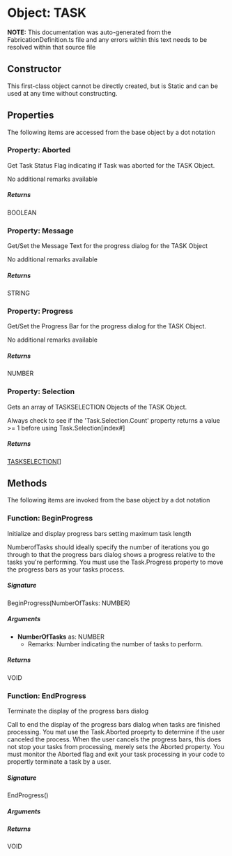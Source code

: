 # Object: TASK
**NOTE:** This documentation was auto-generated from the FabricationDefinition.ts file and any errors within this text needs to be resolved within that source file
## Constructor
This first-class object cannot be directly created, but is Static and can be used at any time without constructing.
## Properties
The following items are accessed from the base object by a dot notation
### Property: Aborted
Get Task Status Flag indicating if Task was aborted for the TASK Object.

No additional remarks available
##### Returns
BOOLEAN
### Property: Message
Get/Set the Message Text for the progress dialog for the TASK Object

No additional remarks available
##### Returns
STRING
### Property: Progress
Get/Set the Progress Bar for the progress dialog for the TASK Object.

No additional remarks available
##### Returns
NUMBER
### Property: Selection
Gets an array of TASKSELECTION Objects of the TASK Object.

Always check to see if the 'Task.Selection.Count' property returns a value >= 1 before
using Task.Selection[index#]
##### Returns
[TASKSELECTION](https://github.com/AgileBIM/FabCOD/blob/main/docs/wiki/TASKSELECTION-SubObject.md)[]
## Methods
The following items are invoked from the base object by a dot notation
### Function: BeginProgress
Initialize and display progress bars setting maximum task length

NumberofTasks should ideally specify the number of iterations you go through to that the progress bars
dialog shows a progress relative to the tasks you're performing. You must use the Task.Progress
property to move the progress bars as your tasks process.
##### Signature
BeginProgress(NumberOfTasks: NUMBER)
##### Arguments
- **NumberOfTasks** as: NUMBER
  - Remarks: Number indicating the number of tasks to perform.
##### Returns
VOID
### Function: EndProgress
Terminate the display of the progress bars dialog

Call to end the display of the progress bars dialog when tasks are finished processing.
You mat use the Task.Aborted proeprty to determine if the user canceled the process. When the
user cancels the progress bars, this does not stop your tasks from processing, merely sets the
Aborted property. You must monitor the Aborted flag and exit your task processing in your code
to propertly terminate a task by a user.
##### Signature
EndProgress()
##### Arguments
##### Returns
VOID
